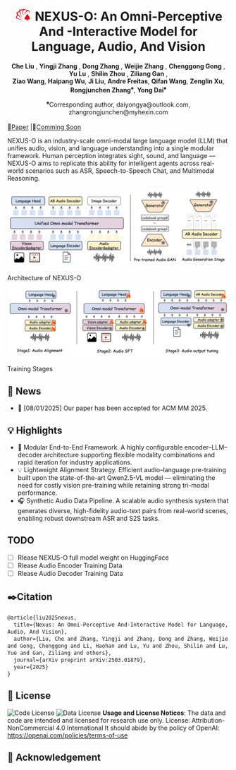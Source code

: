 <p align="center">
  <h1 align="center">
    <img src="static/logo.png" alt="Nexus-o" height="40" style="position:relative; top:6px;">
  NEXUS-O: An Omni-Perceptive And -Interactive Model for Language, Audio, And Vision</h1>
    <p align="center">
    <strong>Che Liu</strong>
    ,
    <strong>Yingji Zhang</strong>
    ,
    <strong>Dong Zhang</strong>
    ,
    <strong>Weijie Zhang</strong>
    ,
    <strong>Chenggong Gong</strong>
    ,
     <strong>Yu Lu</strong>
    ,
     <strong>Shilin Zhou</strong>
    ,
     <strong>Ziliang Gan</strong>
    ,
    <br>
    <strong>Ziao Wang</strong>,
    <strong>Haipang Wu</strong>,
    <strong>Ji Liu</strong>,
    <strong>Andre Freitas</strong>,
    <strong>Qifan Wang</strong>,
    <strong>Zenglin Xu</strong>,
    <br>
    <strong>Rongjunchen Zhang</strong><sup>♠</sup>,
    <strong>Yong Dai</strong><sup>♠</sup>
  </p>
  <div class="is-size-5 publication-authors" align="center">
        <span class="author-block">
            <sup>♠</sup>Corresponding author, daiyongya@outlook.com, zhangrongjunchen@myhexin.com
        </span>
    </div>
    <br>
  📖<a href="https://arxiv.org/pdf/2503.01879">Paper</a> |🤗<a href="https://github.com/HiThink-Research/NEXUS-O">Comming Soon</a></h3>
  
<div align="center"></div>
<p align="center">
<p>
NEXUS-O is an industry-scale omni-modal large language model (LLM) that unifies audio, vision, and language understanding into a single modular framework.
Human perception integrates sight, sound, and language — NEXUS-O aims to replicate this ability for intelligent agents across real-world scenarios such as ASR, Speech-to-Speech Chat, and Multimodal Reasoning.
</p>
<img src="static/omni.png">
<p>Architecture of NEXUS-O</p>

<img src="static/train_stage.png">
<p>Training Stages</p>

## 📢 News 
- 🚀 [08/01/2025] Our paper has been accepted for ACM MM 2025.

## 💡 Highlights
- 🧩 Modular End-to-End Framework. A highly configurable encoder–LLM–decoder architecture supporting flexible modality combinations and rapid iteration for industry applications.
- 💡 Lightweight Alignment Strategy. Efficient audio–language pre-training built upon the state-of-the-art Qwen2.5-VL model — eliminating the need for costly vision pre-training while retaining strong tri-modal performance.
- 🎧 Synthetic Audio Data Pipeline. A scalable audio synthesis system that generates diverse, high-fidelity audio-text pairs from real-world scenes, enabling robust downstream ASR and S2S tasks.

## TODO
* [ ] Rlease NEXUS-O full model weight on HuggingFace
* [ ] Rlease Audio Encoder Training Data
* [ ] Rlease Audio Decoder Training Data

## ✒️Citation
```
@article{liu2025nexus,
  title={Nexus: An Omni-Perceptive And-Interactive Model for Language, Audio, And Vision},
  author={Liu, Che and Zhang, Yingji and Zhang, Dong and Zhang, Weijie and Gong, Chenggong and Li, Haohan and Lu, Yu and Zhou, Shilin and Lu, Yue and Gan, Ziliang and others},
  journal={arXiv preprint arXiv:2503.01879},
  year={2025}
}
```

## 📄 License
![Code License](https://img.shields.io/badge/Code%20License-Apache_2.0-green.svg) ![Data License](https://img.shields.io/badge/Data%20License-CC%20By%20NC%204.0-red.svg) **Usage and License Notices**: The data and code are intended and licensed for research use only.
License: Attribution-NonCommercial 4.0 International It should abide by the policy of OpenAI: https://openai.com/policies/terms-of-use

## 💖 Acknowledgement
